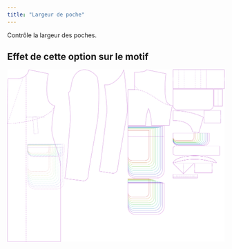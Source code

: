 ```yaml
---
title: "Largeur de poche"
---
```


Contrôle la largeur des poches.

## Effet de cette option sur le motif

![Cette image montre l'effet de cette option en superposant plusieurs variantes qui ont une valeur différente pour cette option](carlton_pocketwidth_sample.svg "Effet de cette option sur le modèle")
